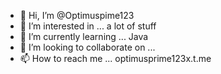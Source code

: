 - 👋 Hi, I’m @Optimuspime123
- 👀 I’m interested in ... a lot of stuff 
- 🌱 I’m currently learning ...  Java 
- 💞️ I’m looking to collaborate on ...
- 📫 How to reach me ... optimusprime123x.t.me

<!---
Optimuspime123/Optimuspime123 is a ✨ special ✨ repository because its `README.md` (this file) appears on your GitHub profile.
You can click the Preview link to take a look at your changes.
--->
